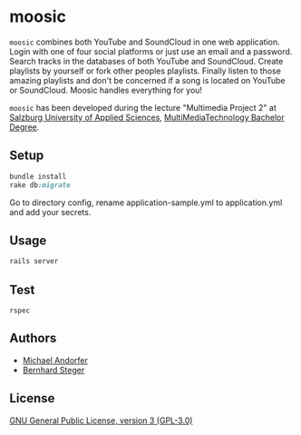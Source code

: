 # moosic

`moosic` combines both YouTube and SoundCloud in one web application. Login with one of four social platforms or 
just use an email and a password. Search tracks in the databases of both YouTube and SoundCloud. Create playlists by yourself
or fork other peoples playlists. Finally listen to those amazing playlists and don't be concerned if a song is located on YouTube
or SoundCloud. Moosic handles everything for you!  
  
`moosic` has been developed during the lecture "Multimedia Project 2" at 
[Salzburg University of Applied Sciences](http://www.fh-salzburg.ac.at/en/), 
[MultiMediaTechnology Bachelor Degree](http://www.fh-salzburg.ac.at/en/disciplines/design-media-arts/bachelor-multimediatechnology/degree-programme/degree-programme/).

## Setup

```ruby
bundle install
rake db:migrate
```
Go to directory config, rename application-sample.yml to application.yml and add your secrets.

## Usage

```ruby
rails server
```

## Test

```
rspec
```

## Authors

- [Michael Andorfer](mailto:mandorfer.mmt-b2014@fh-salzburg.ac.at)
- [Bernhard Steger](mailto:bsteger.mmt-b2013@fh-salzburg.ac.at)

## License

[GNU General Public License, version 3 (GPL-3.0)](https://opensource.org/licenses/GPL-3.0)
